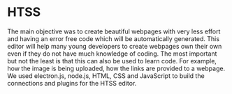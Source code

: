 # HTSS
The main objective was to create beautiful webpages
with very less effort and having an error free code
which will be automatically generated. This editor
will help many young developers to create webpages
own their own even if they do not have much
knowledge of coding. The most important but not
the least is that this can also be used to learn code.
For example, how the image is being uploaded, how
the links are provided to a webpage.
We used electron.js, node.js, HTML, CSS and
JavaScript to build the connections and plugins for
the HTSS editor.
